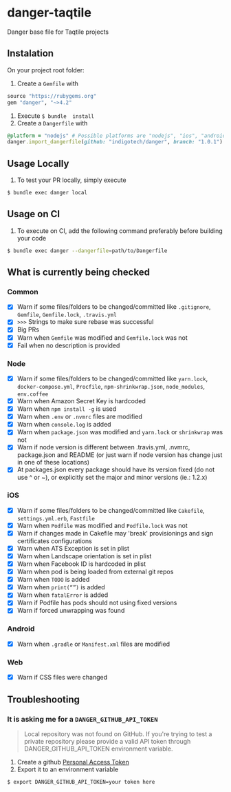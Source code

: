 # danger-taqtile

Danger base file for Taqtile projects

## Instalation

On your project root folder:

1. Create a `Gemfile` with
```ruby
source "https://rubygems.org"
gem "danger", "~>4.2"
```
1. Execute `$ bundle  install`
1. Create a `Dangerfile` with
```ruby
@platform = "nodejs" # Possible platforms are "nodejs", "ios", "android" and "web"
danger.import_dangerfile(github: "indigotech/danger", branch: "1.0.1") # replace version by latest on "Releases" section
```

## Usage Locally

1. To test your PR locally, simply execute
```bash
$ bundle exec danger local
```

## Usage on CI

1. To execute on CI, add the following command preferably before building your code
```bash
$ bundle exec danger --dangerfile=path/to/Dangerfile
```

## What is currently being checked

### Common

- [x] Warn if some files/folders to be changed/committed like `.gitignore`, `Gemfile`, `Gemfile.lock`, `.travis.yml`
- [x] `>>>` Strings to make sure rebase was successful
- [x] Big PRs
- [x] Warn when `Gemfile` was modified and `Gemfile.lock` was not
- [x] Fail when no description is provided

### Node

- [x] Warn if some files/folders to be changed/committed like `yarn.lock`, `docker-compose.yml`, `Procfile`, `npm-shrinkwrap.json`, `node_modules`, `env.coffee`
- [x] Warn when Amazon Secret Key is hardcoded
- [x] Warn when `npm install -g` is used
- [x] Warn when `.env` or `.nvmrc` files are modified
- [x] Warn when `console.log` is added 
- [x] Warn when `package.json` was modified and `yarn.lock` or `shrinkwrap` was not
- [x] Warn if node version is different between .travis.yml, .nvmrc, package.json and README (or just warn if node version has change just in one of these locations)
- [x] At packages.json every package should have its version fixed (do not use ^ or ~), or explicitly set the major and minor versions (ie.: 1.2.x)

### iOS

- [x] Warn if some files/folders to be changed/committed like `Cakefile`, `settings.yml.erb`, `Fastfile`
- [x] Warn when `Podfile` was modified and `Podfile.lock` was not
- [x] Warn if changes made in Cakefile may 'break' provisionings and sign certificates configurations
- [x] Warn when ATS Exception is set in plist
- [x] Warn when Landscape orientation is set in plist
- [x] Warn when Facebook ID is hardcoded in plist
- [x] Warn when pod is being loaded from external git repos
- [x] Warn when `TODO` is added
- [x] Warn when `print(“”)` is added
- [x] Warn when `fatalError` is added
- [x] Warn if Podfile has pods should not using fixed versions
- [x] Warn if forced unwrapping was found

### Android

- [x] Warn when `.gradle` or `Manifest.xml` files are modified

### Web

- [x] Warn if CSS files were changed

## Troubleshooting

### It is asking me for a `DANGER_GITHUB_API_TOKEN`

> Local repository was not found on GitHub. If you're trying to test a private repository please provide a valid API token through DANGER_GITHUB_API_TOKEN environment variable.

1. Create a github [Personal Access Token](https://help.github.com/articles/creating-an-access-token-for-command-line-use/)
2. Export it to an environment variable
```bash
$ export DANGER_GITHUB_API_TOKEN=your token here
```